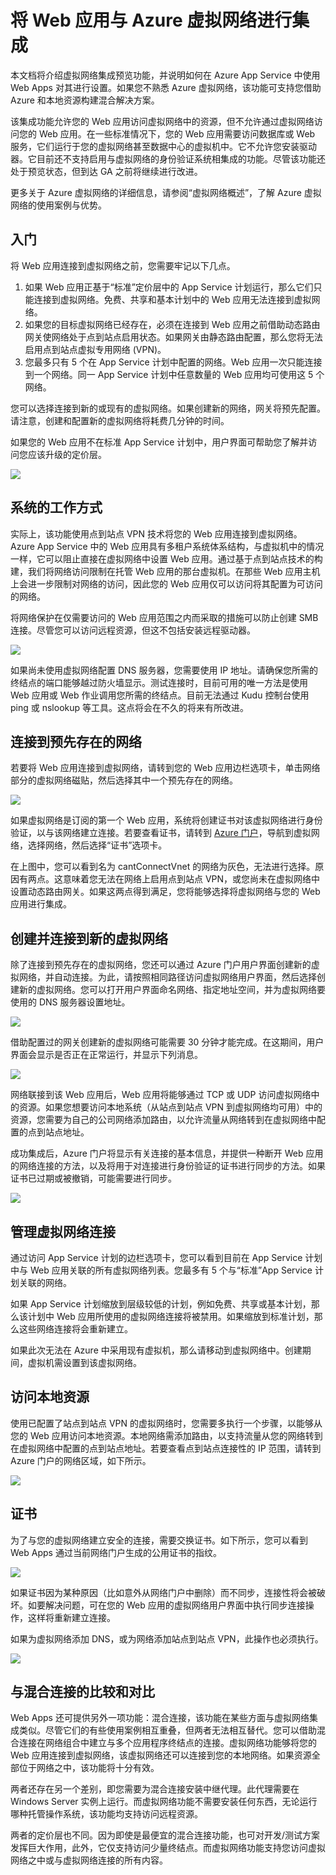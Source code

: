<properties 
	pageTitle="将 Web 应用与 Azure 虚拟网络进行集成" 
	description="演示如何将 Azure App Service 中的 Azure Web 应用连接到新的或现有的 Azure 虚拟网络" 
	services="app-service\web" 
	documentationCenter="" 
	authors="cephalin" 
	manager="wpickett" 
	editor=""/>

<tags 
	ms.service="app-service-web" 
	ms.date="03/24/2015" 
	wacn.date="08/29/2015"/>

# 将 Web 应用与 Azure 虚拟网络进行集成 #
本文档将介绍虚拟网络集成预览功能，并说明如何在 <!--[-->Azure App Service<!--](http://go.microsoft.com/fwlink/?LinkId=529714)--> 中使用 Web Apps 对其进行设置。如果您不熟悉 Azure 虚拟网络，该功能可支持您借助 Azure 和本地资源构建混合解决方案。

该集成功能允许您的 Web 应用访问虚拟网络中的资源，但不允许通过虚拟网络访问您的 Web 应用。在一些标准情况下，您的 Web 应用需要访问数据库或 Web 服务，它们运行于您的虚拟网络甚至数据中心的虚拟机中。它不允许您安装驱动器。它目前还不支持启用与虚拟网络的身份验证系统相集成的功能。尽管该功能还处于预览状态，但到达 GA 之前将继续进行改进。

更多关于 Azure 虚拟网络的详细信息，请参阅“虚拟网络概述”，了解 Azure 虚拟网络的使用案例与优势。

## 入门 ##
将 Web 应用连接到虚拟网络之前，您需要牢记以下几点。

1.	如果 Web 应用正基于“标准”定价层中的 App Service 计划运行，那么它们只能连接到虚拟网络。免费、共享和基本计划中的 Web 应用无法连接到虚拟网络。
2.	如果您的目标虚拟网络已经存在，必须在连接到 Web 应用之前借助动态路由网关使网络处于点到站点启用状态。如果网关由静态路由配置，那么您将无法启用点到站点虚拟专用网络 (VPN)。
3.	您最多只有 5 个在 App Service 计划中配置的网络。Web 应用一次只能连接到一个网络。同一 App Service 计划中任意数量的 Web 应用均可使用这 5 个网络。  

您可以选择连接到新的或现有的虚拟网络。如果创建新的网络，网关将预先配置。请注意，创建和配置新的虚拟网络将耗费几分钟的时间。

如果您的 Web 应用不在标准 App Service 计划中，用户界面可帮助您了解并访问您应该升级的定价层。

![](./media/web-sites-integrate-with-vnet/upgrade-to-standard.png)

## 系统的工作方式 ##
实际上，该功能使用点到站点 VPN 技术将您的 Web 应用连接到虚拟网络。Azure App Service 中的 Web 应用具有多租户系统体系结构，与虚拟机中的情况一样，它可以阻止直接在虚拟网络中设置 Web 应用。通过基于点到站点技术的构建，我们将网络访问限制在托管 Web 应用的那台虚拟机。在那些 Web 应用主机上会进一步限制对网络的访问，因此您的 Web 应用仅可以访问将其配置为可访问的网络。

将网络保护在仅需要访问的 Web 应用范围之内而采取的措施可以防止创建 SMB 连接。尽管您可以访问远程资源，但这不包括安装远程驱动器。

![](./media/web-sites-integrate-with-vnet/how-it-works.png)
 
如果尚未使用虚拟网络配置 DNS 服务器，您需要使用 IP 地址。请确保您所需的终结点的端口能够越过防火墙显示。测试连接时，目前可用的唯一方法是使用 Web 应用或 Web 作业调用您所需的终结点。目前无法通过 Kudu 控制台使用 ping 或 nslookup 等工具。这点将会在不久的将来有所改进。

## 连接到预先存在的网络 ##
若要将 Web 应用连接到虚拟网络，请转到您的 Web 应用边栏选项卡，单击网络部分的虚拟网络磁贴，然后选择其中一个预先存在的网络。

![](./media/web-sites-integrate-with-vnet/connect-to-existing-vnet.png)
 
如果虚拟网络是订阅的第一个 Web 应用，系统将创建证书对该虚拟网络进行身份验证，以与该网络建立连接。若要查看证书，请转到 [Azure 门户](http://go.microsoft.com/fwlink/?LinkId=529715)，导航到虚拟网络，选择网络，然后选择“证书”选项卡。

在上图中，您可以看到名为 cantConnectVnet 的网络为灰色，无法进行选择。原因有两点。这意味着您无法在网络上启用点到站点 VPN，或您尚未在虚拟网络中设置动态路由网关。如果这两点得到满足，您将能够选择将虚拟网络与您的 Web 应用进行集成。

## 创建并连接到新的虚拟网络 ##
除了连接到预先存在的虚拟网络，您还可以通过 Azure 门户用户界面创建新的虚拟网络，并自动连接。为此，请按照相同路径访问虚拟网络用户界面，然后选择创建新的虚拟网络。您可以打开用户界面命名网络、指定地址空间，并为虚拟网络要使用的 DNS 服务器设置地址。

![](./media/web-sites-integrate-with-vnet/create-new-vnet.png)
 
借助配置过的网关创建新的虚拟网络可能需要 30 分钟才能完成。在这期间，用户界面会显示是否正在正常运行，并显示下列消息。

![](./media/web-sites-integrate-with-vnet/new-vnet-progress.png)

网络联接到该 Web 应用后，Web 应用将能够通过 TCP 或 UDP 访问虚拟网络中的资源。如果您想要访问本地系统（从站点到站点 VPN 到虚拟网络均可用）中的资源，您需要为自己的公司网络添加路由，以允许流量从网络转到在虚拟网络中配置的点到站点地址。

成功集成后，Azure 门户将显示有关连接的基本信息，并提供一种断开 Web 应用的网络连接的方法，以及将用于对连接进行身份验证的证书进行同步的方法。如果证书已过期或被撤销，可能需要进行同步。

![](./media/web-sites-integrate-with-vnet/vnet-status-portal.png)

## 管理虚拟网络连接 ##
通过访问 App Service 计划的边栏选项卡，您可以看到目前在 App Service 计划中与 Web 应用关联的所有虚拟网络列表。您最多有 5 个与“标准”App Service 计划关联的网络。

如果 App Service 计划缩放到层级较低的计划，例如免费、共享或基本计划，那么该计划中 Web 应用所使用的虚拟网络连接将被禁用。如果缩放到标准计划，那么这些网络连接将会重新建立。

如果此次无法在 Azure 中采用现有虚拟机，那么请移动到虚拟网络中。创建期间，虚拟机需设置到该虚拟网络。

## 访问本地资源 ##
使用已配置了站点到站点 VPN 的虚拟网络时，您需要多执行一个步骤，以能够从您的 Web 应用访问本地资源。本地网络需添加路由，以支持流量从您的网络转到在虚拟网络中配置的点到站点地址。若要查看点到站点连接性的 IP 范围，请转到 Azure 门户的网络区域，如下所示。

![](./media/web-sites-integrate-with-vnet/vpn-to-onpremise.png)

## 证书 ##
为了与您的虚拟网络建立安全的连接，需要交换证书。如下所示，您可以看到 Web Apps 通过当前网络门户生成的公用证书的指纹。

![](./media/web-sites-integrate-with-vnet/vpn-to-onpremise-certificate.png)

如果证书因为某种原因（比如意外从网络门户中删除）而不同步，连接性将会被破坏。如要解决问题，可在您的 Web 应用的虚拟网络用户界面中执行同步连接操作，这样将重新建立连接。

如果为虚拟网络添加 DNS，或为网络添加站点到站点 VPN，此操作也必须执行。

![](./media/web-sites-integrate-with-vnet/vnet-sync-connection.png)

## 与混合连接的比较和对比 ##
Web Apps 还可提供另外一项功能：混合连接，该功能在某些方面与虚拟网络集成类似。尽管它们的有些使用案例相互重叠，但两者无法相互替代。您可以借助混合连接在网络组合中建立与多个应用程序终结点的连接。虚拟网络功能够将您的 Web 应用连接到虚拟网络，该虚拟网络还可以连接到您的本地网络。如果资源全部位于网络之中，该功能将十分有效。

两者还存在另一个差别，即您需要为混合连接安装中继代理。此代理需要在 Windows Server 实例上运行。而虚拟网络功能不需要安装任何东西，无论运行哪种托管操作系统，该功能均支持访问远程资源。

两者的定价层也不同。因为即使是最便宜的混合连接功能，也可对开发/测试方案发挥巨大作用，此外，它仅支持访问少量终结点。而虚拟网络功能支持您访问虚拟网络之中或与虚拟网络连接的所有内容。

<!--[AZURE.NOTE]如果您想要在注册 Azure 帐户之前开始使用 Azure App Service，请转到[试用 App Service](http://go.microsoft.com/fwlink/?LinkId=523751)，您可以在 App Service 中立即创建一个生存期较短的入门 Web 应用。您不需要使用信用卡，也不需要做出承诺。-->

<!--## 发生的更改
* 有关从网站更改为 App Service 的指南，请参阅：[Azure App Service 及其对现有 Azure 服务的影响](http://go.microsoft.com/fwlink/?LinkId=529714)
* 有关从旧门户更改为新门户的指南，请参阅：[有关在预览门户中导航的参考](http://go.microsoft.com/fwlink/?LinkId=529715)-->
 

<!---HONumber=67-->